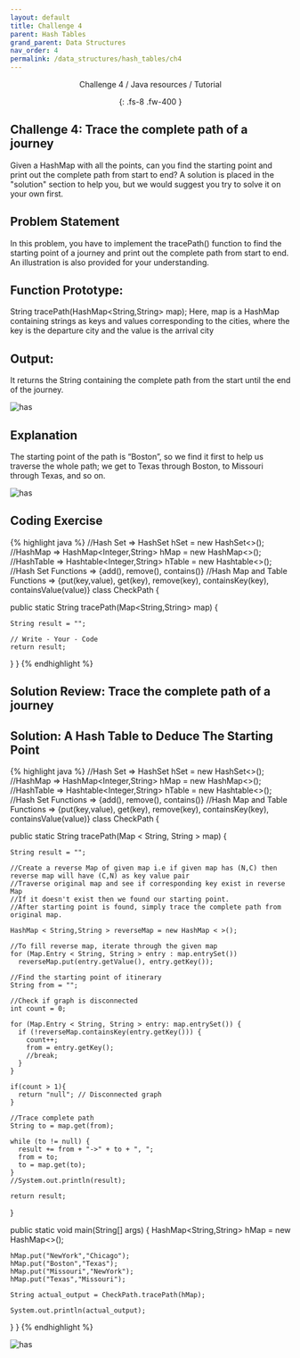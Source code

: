 ```yaml
---
layout: default
title: Challenge 4
parent: Hash Tables
grand_parent: Data Structures
nav_order: 4
permalink: /data_structures/hash_tables/ch4
---
```

<div align="center" markdown="1">
Challenge 4 / Java resources / Tutorial

{: .fs-8 .fw-400 }
</div>

## Challenge 4: Trace the complete path of a journey

Given a HashMap with all the points, can you find the starting point and print out the complete path from start to end? A solution is placed in the "solution" section to help you, but we would suggest you try to solve it on your own first.

## Problem Statement
In this problem, you have to implement the tracePath() function to find the starting point of a journey and print out the complete path from start to end. An illustration is also provided for your understanding.

## Function Prototype:
String tracePath(HashMap<String,String> map);
Here, map is a HashMap containing strings as keys and values corresponding to the cities, where the key is the departure city and the value is the arrival city

## Output:
It returns the String containing the complete path from the start until the end of the journey.

![has](https://raw.githubusercontent.com/TestJavaDev/java-resources/master/resources/has/has29.png)

## Explanation
The starting point of the path is “Boston”, so we find it first to help us traverse the whole path; we get to Texas through Boston, to Missouri through Texas, and so on.

![has](https://raw.githubusercontent.com/TestJavaDev/java-resources/master/resources/has/has30.png)

## Coding Exercise

{% highlight java %}
//Hash Set  =>  HashSet<Integer> hSet = new HashSet<>();
//HashMap   =>  HashMap<Integer,String> hMap = new HashMap<>();  
//HashTable =>  Hashtable<Integer,String> hTable = new Hashtable<>();  
//Hash Set Functions => {add(), remove(), contains()}
//Hash Map and Table Functions => {put(key,value), get(key), remove(key), containsKey(key), containsValue(value)}
class CheckPath {

  public static String tracePath(Map<String,String> map) {

    String result = "";

    // Write - Your - Code        
    return result; 
  }
}
{% endhighlight %}

## Solution Review: Trace the complete path of a journey

## Solution: A Hash Table to Deduce The Starting Point

{% highlight java %}
//Hash Set  =>  HashSet<Integer> hSet = new HashSet<>();
//HashMap   =>  HashMap<Integer,String> hMap = new HashMap<>();  
//HashTable =>  Hashtable<Integer,String> hTable = new Hashtable<>();  
//Hash Set Functions => {add(), remove(), contains()}
//Hash Map and Table Functions => {put(key,value), get(key), remove(key), containsKey(key), containsValue(value)}
class CheckPath {

  public static String tracePath(Map < String, String > map) {

    String result = "";

    //Create a reverse Map of given map i.e if given map has (N,C) then reverse map will have (C,N) as key value pair
    //Traverse original map and see if corresponding key exist in reverse Map
    //If it doesn't exist then we found our starting point.
    //After starting point is found, simply trace the complete path from original map.

    HashMap < String,String > reverseMap = new HashMap < >();

    //To fill reverse map, iterate through the given map
    for (Map.Entry < String, String > entry : map.entrySet())		
      reverseMap.put(entry.getValue(), entry.getKey());

    //Find the starting point of itinerary
    String from = "";

    //Check if graph is disconnected
    int count = 0;

    for (Map.Entry < String, String > entry: map.entrySet()) {
      if (!reverseMap.containsKey(entry.getKey())) {
        count++;
        from = entry.getKey();
        //break;
      }
    }

    if(count > 1){
      return "null"; // Disconnected graph
    }

    //Trace complete path
    String to = map.get(from);

    while (to != null) {
      result += from + "->" + to + ", ";
      from = to;
      to = map.get(to);
    }
    //System.out.println(result);

    return result;
  }

  public static void main(String[] args) {
    HashMap<String,String> hMap = new HashMap<>();  

    hMap.put("NewYork","Chicago");
    hMap.put("Boston","Texas");
    hMap.put("Missouri","NewYork");
    hMap.put("Texas","Missouri");

    String actual_output = CheckPath.tracePath(hMap);

    System.out.println(actual_output);
  }
}
{% endhighlight %}

![has](https://raw.githubusercontent.com/TestJavaDev/java-resources/master/resources/has/has31.png)